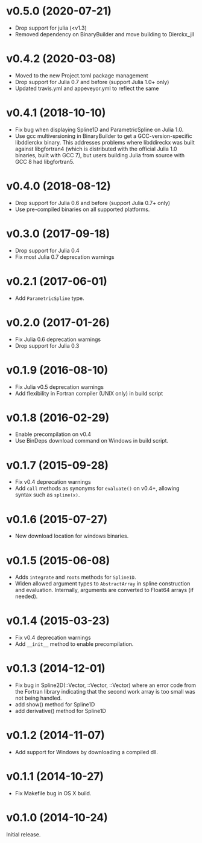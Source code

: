 v0.5.0 (2020-07-21)
===================

- Drop support for julia (<v1.3)
- Removed dependency on BinaryBuilder and move building to Dierckx_jll

v0.4.2 (2020-03-08)
===================

- Moved to the new Project.toml package management
- Drop support for Julia 0.7 and before (support Julia 1.0+ only)
- Updated travis.yml and appeveyor.yml to reflect the same 


v0.4.1 (2018-10-10)
===================

- Fix bug when displaying Spline1D and ParametricSpline on Julia 1.0.
- Use gcc multiversioning in BinaryBuilder to get a
  GCC-version-specific libddierckx binary. This addresses problems
  where libddireckx was built against libgfortran4 (which is
  distributed with the official Julia 1.0 binaries, built with GCC 7),
  but users building Julia from source with GCC 8 had libgfortran5.

v0.4.0 (2018-08-12)
===================

- Drop support for Julia 0.6 and before (support Julia 0.7+ only)
- Use pre-compiled binaries on all supported platforms.

v0.3.0 (2017-09-18)
===================

- Drop support for Julia 0.4
- Fix most Julia 0.7 deprecation warnings

v0.2.1 (2017-06-01)
===================

- Add `ParametricSpline` type.

v0.2.0 (2017-01-26)
===================

- Fix Julia 0.6 deprecation warnings
- Drop support for Julia 0.3

v0.1.9 (2016-08-10)
===================

- Fix Julia v0.5 deprecation warnings
- Add flexibility in Fortran compiler (UNIX only) in build script

v0.1.8 (2016-02-29)
===================

- Enable precompilation on v0.4
- Use BinDeps download command on Windows in build script.

v0.1.7 (2015-09-28)
===================

- Fix v0.4 deprecation warnings
- Add `call` methods as synonyms for `evaluate()` on v0.4+,
  allowing syntax such as `spline(x)`.

v0.1.6 (2015-07-27)
===================

- New download location for windows binaries.

v0.1.5 (2015-06-08)
===================

- Adds `integrate` and `roots` methods for `Spline1D`.
- Widen allowed argument types to `AbstractArray` in spline construction
  and evaluation. Internally, arguments are converted to Float64 arrays (if
  needed).

v0.1.4 (2015-03-23)
===================

- Fix v0.4 deprecation warnings
- Add `__init__` method to enable precompilation.

v0.1.3 (2014-12-01)
===================

- Fix bug in Spline2D(::Vector, ::Vector, ::Vector) where an error
  code from the Fortran library indicating that the second work array is too
  small was not being handled.
- add show() method for Spline1D
- add derivative() method for Spline1D

v0.1.2 (2014-11-07)
===================

- Add support for Windows by downloading a compiled dll.

v0.1.1 (2014-10-27)
===================

- Fix Makefile bug in OS X build.

v0.1.0 (2014-10-24)
===================

Initial release.
